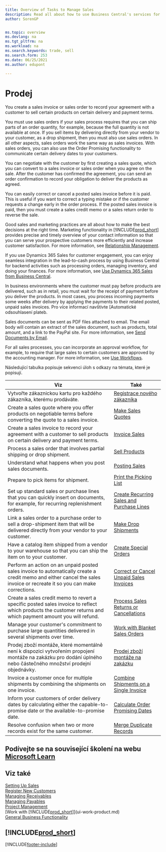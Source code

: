 ```yaml
---
title: Overview of Tasks to Manage Sales
description: Read all about how to use Business Central's services for managing sales activities with your customers with sales invoices, orders, quotes and more.
author: SorenGP


ms.topic: overview
ms.devlang: na
ms.tgt_pltfrm: na
ms.workload: na
ms.search.keywords: trade, sell
ms.search.form: 253
ms.date: 06/25/2021
ms.author: edupont

---
```

# Prodej
You create a sales invoice or sales order to record your agreement with a customer to sell certain products on certain delivery and payment terms.

You must use sales orders if your sales process requires that you can ship parts of an order quantity, for example, because the full quantity is not available at once. If you sell items by delivering directly from your vendor to your customer, as a drop shipment, then you must also use sales orders. In all other aspects, sales orders work the same way as sales invoices. With sales orders, you can also use the Order Promising functionality to communicate certain delivery dates to your customers.

You can negotiate with the customer by first creating a sales quote, which you can convert to a sales invoice or sales order when you agree on the sale. After the customer has confirmed the agreement, you can send an order confirmation to record your obligation to deliver the products as agreed.

You can easily correct or cancel a posted sales invoice before it is paid. This is useful if you want to correct a typing mistake or if the customer requests a change early in the order process. If the posted sales invoice is paid, then you must create a sales credit memo or a sales return order to reverse the sale.

Good sales and marketing practices are all about how to make the best decisions at the right time. Marketing functionality in [!INCLUDE[prod_short](includes/prod_short.md)] provides precise and timely overview of your contact information so that you can serve your prospective customers more efficiently and increase customer satisfaction. For more information, see [Relationship Management](marketing-relationship-management.md).

If you use Dynamics 365 Sales for customer engagement, you can enjoy seamless integration in the lead-to-cash process by using Business Central for backend activities such as processing orders, managing inventory, and doing your finances. For more information, see [Use Dynamics 365 Sales from Business Central](marketing-integrate-dynamicscrm.md).

In business environments where the customer must pay before products are delivered, such as in retail, you must wait for the receipt of payment before you deliver the products. In most cases, you process incoming payments some weeks after delivery by applying the payments to their related posted, unpaid sales invoices. Pro více informací navštivte [Automatické odsouhlasení plateb<x2/>.

Sales documents can be sent as PDF files attached to email. The email body will contain an extract of the sales document, such as products, total amount, and a link to the PayPal site. For more information, see [Send Documents by Email](ui-how-send-documents-email.md).

For all sales processes, you can incorporate an approval workflow, for example, to require that large sales to certain customers are approved by the accounting manager. For more information, see [Use Workflows](across-use-workflows.md).

Následující tabulka popisuje sekvenci úloh s odkazy na témata, které je popisují.

| Viz | Také |
| --- | --- |
| Vytvořte zákaznickou kartu pro každého zákazníka, kterému prodáváte. | [Registrace nového zákazníka](sales-how-register-new-customers.md) |
| Create a sales quote where you offer products on negotiable terms before converting the quote to a sales invoice. | [Make Sales Quotes](sales-how-make-offers.md) |
| Create a sales invoice to record your agreement with a customer to sell products on certain delivery and payment terms. | [Invoice Sales](sales-how-invoice-sales.md) |
| Process a sales order that involves partial shipping or drop shipment. | [Sell Products](sales-how-sell-products.md) |
| Understand what happens when you post sales documents. | [Posting Sales](ui-post-sales.md) |
| Prepare to pick items for shipment. | [Print the Picking List](sales-how-print-picking-list.md) |
| Set up standard sales or purchase lines that you can quickly insert on documents, for example, for recurring replenishment orders. | [Create Recurring Sales and Purchase Lines](sales-how-work-standard-lines.md) |
| Link a sales order to a purchase order to sell a drop-shipment item that will be delivered directly from your vendor to your customer. | [Make Drop Shipments](sales-how-drop-shipment.md) |
| Have a catalog item shipped from a vendor to your warehouse so that you can ship the item on to your customer. | [Create Special Orders](sales-how-to-create-special-orders.md) |
| Perform an action on an unpaid posted sales invoice to automatically create a credit memo and either cancel the sales invoice or recreate it so you can make corrections. | [Correct or Cancel Unpaid Sales Invoices](sales-how-correct-cancel-sales-invoice.md) |
| Create a sales credit memo to revert a specific posted sales invoice to reflect which products the customer returns and which payment amount you will refund. | [Process Sales Returns or Cancellations](sales-how-process-sales-returns-cancellations.md) |
| Manage your customer's commitment to purchase large quantities delivered in several shipments over time. | [Work with Blanket Sales Orders](sales-how-to-create-blanket-sales-orders.md) |
| Prodej zboží montáže, které momentálně není k dispozici vytvořením propojení montáže na zakázku pro dodání úplného nebo částečného množství prodejní objednávky. | [Prodej zboží montáže na zakázku](assembly-how-to-sell-items-assembled-to-order.md) |
| Invoice a customer once for multiple shipments by combining the shipments on one invoice. | [Combine Shipments on a Single Invoice](sales-how-to-combine-shipments-on-a-single-invoice.md) |
| Inform your customers of order delivery dates by calculating either the capable-to-promise date or the available-to-promise date. | [Calculate Order Promising Dates](sales-how-to-calculate-order-promising-dates.md) |
| Resolve confusion when two or more records exist for the same customer. | [Merge Duplicate Records](sales-how-merge-duplicate-records.md) |

## Podívejte se na související školení na webu [Microsoft Learn](/learn/paths/sell-items-services-dynamics-365-business-central/)

## Viz také
[Setting Up Sales](sales-setup-sales.md)  
[Register New Customers](sales-how-register-new-customers.md)  
[Managing Receivables](receivables-manage-receivables.md)  
[Managing Payables](payables-manage-payables.md)  
[Project Management](projects-manage-projects.md)    
[Work with [!INCLUDE[prod_short](includes/prod_short.md)]](ui-work-product.md)  
[General Business Functionality](ui-across-business-areas.md)

## [!INCLUDE[prod_short](includes/free_trial_md.md)]


[!INCLUDE[footer-include](includes/footer-banner.md)]
